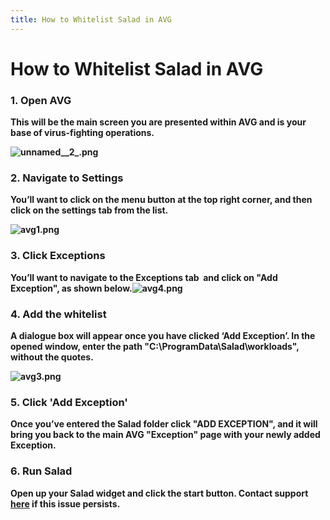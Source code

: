 ```yaml
---
title: How to Whitelist Salad in AVG
---
```


# How to Whitelist Salad in AVG

### 1. Open AVG

**This will be the main screen you are presented within AVG and is your base of virus-fighting operations.**

**![unnamed__2_.png](https://s3.amazonaws.com/helpscout.net/docs/assets/615b47bfca9e0011a4434693/images/619e6a3eefc78d0553e5d5da/img-406-1637771523-1707448022.png)**

### 2. Navigate to Settings

**You’ll want to click on the menu button at the top right corner, and then click on the settings tab from the list.**

**![avg1.png](https://s3.amazonaws.com/helpscout.net/docs/assets/615b47bfca9e0011a4434693/images/619e6a3f9ccf62287e5f9a57/img-406-1637771523-930756626.png)**

### 3. Click Exceptions

**You’ll want to navigate to the Exceptions tab  and click on "Add Exception", as shown below.![avg4.png](https://s3.amazonaws.com/helpscout.net/docs/assets/615b47bfca9e0011a4434693/images/619e6a3f64e42a671b63a1d4/img-406-1637771524-451731442.png)**

### 4. Add the whitelist

**A dialogue box will appear once you have clicked ‘Add Exception’. In the opened window, enter the path "C:\\ProgramData\\Salad\\workloads", without the quotes.**

**![avg3.png](https://s3.amazonaws.com/helpscout.net/docs/assets/615b47bfca9e0011a4434693/images/619e6a3f9ccf62287e5f9a58/img-406-1637771526-1591747810.png)**

### 5. Click 'Add Exception'

**Once you’ve entered the Salad folder click "ADD EXCEPTION", and it will bring you back to the main AVG "Exception" page with your newly added Exception.**

### 6. Run Salad

**Open up your Salad widget and click the start button. Contact support [here](https://support.salad.io/hc/en-us/requests/new) if this issue persists.**
